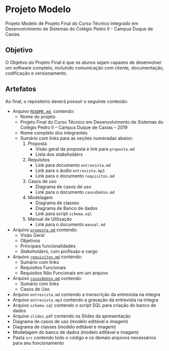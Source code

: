 # Projeto Modelo

Projeto Modelo de Projeto Final do Curso Técnico Integrado em Desenvolvimento de Sistemas do Colégio Pedro II - Campus Duque de Caxias.

## Objetivo

O Objetivo do Projeto Final é que os alunos sejam capazes de desenvolver um software completo, incluindo comunicação com cliente, documentação, codificação e versionamento.

## Artefatos

Ao final, o repositório deverá possuir o seguinte conteúdo:

- Arquivo [`README.md`](README.md), contendo:
    - Nome do projeto
    - Projeto Final do Curso Técnico em Desenvolvimento de Sistemas do Colégio Pedro II – Campus Duque de Caxias – 2019
    - Nome completo dos integrantes
    - Sumário com links para as seções numeradas abaixo:
        1. Proposta
            + Visão geral da proposta e link para `proposta.md`
            + Lista dos *stakeholders*
        3. Requisitos
            + Link para documento `entrevista.md`
            + Link para o áudio `entrevista.mp3`
            + Link para o documento `requisitos.md`
        4. Casos de uso
            + Diagrama de casos de uso
            + Link para o documento `casosDeUso.md`
        5. Modelagem
            + Diagrama de classes
            + Diagrama de Banco de dados
            + Link para script `schema.sql`
        6. Manual de Utilização
            + Link para o documento `manual.md`
- Arquivo [`proposta.md`](proposta.md) contendo:
    + Visão Geral
    + Objetivos
    + Principais funcionalidades
    + *Stakeholders*, com profissão e cargo
- Arquivo [`requisitos.md`](requisitos.md) contendo:
    + Sumário com links
    + Requisitos Funcionais
    + Requisitos Não Funcionais em um arquivo
- Arquivo [`casosDeUso.md`](casosDeUso.md) contendo:
    + Sumário com links
    + Casos de Uso
- Arquivo `entrevista.md` contendo a transcrição da entrevista na integra
- Arquivo `entrevista.mp3` contendo a gravação da entrevista na integra
- Arquivo `schema.sql` contendo o script SQL para criação do banco de dados
- Arquivo `slides.pdf` contendo os Slides da apresentação
- Diagrama de casos de uso (modelo editável e imagem)
- Diagrama de classes (modelo editável e imagem)
- Modelagem do banco de dados (modelo editável e imagem)
- Pasta `src` contendo todo o código e os demais arquivos necessários para seu funcionamento 

